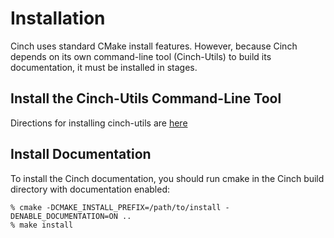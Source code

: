 <!-- CINCHDOC DOCUMENT(User Guide) CHAPTER(Installation) -->

# Installation

Cinch uses standard CMake install features. However, because Cinch depends
on its own command-line tool (Cinch-Utils) to build its documentation,
it must be installed in stages.

## Install the Cinch-Utils Command-Line Tool

Directions for installing cinch-utils are [here](http://gitlab.lanl.gov/ngc-utils/cinch-utils#installation)

## Install Documentation

To install the Cinch documentation, you should run cmake in the Cinch
build directory with documentation enabled:

    % cmake -DCMAKE_INSTALL_PREFIX=/path/to/install -DENABLE_DOCUMENTATION=ON ..
    % make install
